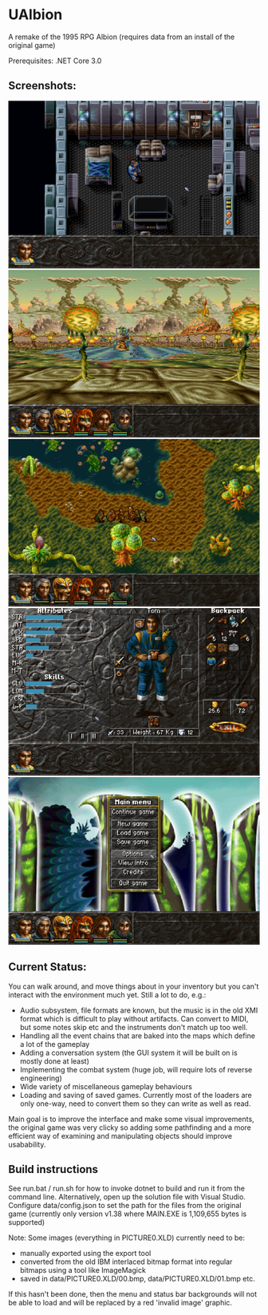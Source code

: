 # UAlbion
A remake of the 1995 RPG Albion (requires data from an install of the original game)

Prerequisites: .NET Core 3.0
## Screenshots:
![Example Screenshot 1](/data/Screenshots/1_FirstLevel.png?raw=true)
![Example Screenshot 2](/data/Screenshots/2_3DWorld.png?raw=true)
![Example Screenshot 3](/data/Screenshots/3_Outdoors.png?raw=true)
![Example Screenshot 4](/data/Screenshots/4_Inventory.png?raw=true)
![Example Screenshot 5](/data/Screenshots/5_MainMenu.png?raw=true)

## Current Status:
You can walk around, and move things about in your inventory but you can't interact with the environment much yet. Still a lot to do, e.g.:

- Audio subsystem, file formats are known, but the music is in the old XMI format which is difficult to play without artifacts. Can convert to MIDI, but some notes skip etc and the instruments don't match up too well.
- Handling all the event chains that are baked into the maps which define a lot of the gameplay
- Adding a conversation system (the GUI system it will be built on is mostly done at least)
- Implementing the combat system (huge job, will require lots of reverse engineering)
- Wide variety of miscellaneous gameplay behaviours
- Loading and saving of saved games. Currently most of the loaders are only one-way, need to convert them so they can write as well as read.

Main goal is to improve the interface and make some visual improvements, the original game was very clicky so adding some pathfinding and a more efficient way of examining and manipulating objects should improve usabability.

## Build instructions

See run.bat / run.sh for how to invoke dotnet to build and run it from the command line. Alternatively, open up the solution file with Visual Studio.
Configure data/config.json to set the path for the files from the original game (currently only version v1.38 where MAIN.EXE is 1,109,655 bytes is supported)


Note: Some images (everything in PICTURE0.XLD) currently need to be:
* manually exported using the export tool
* converted from the old IBM interlaced bitmap format into regular bitmaps using a tool like ImageMagick
* saved in data/PICTURE0.XLD/00.bmp, data/PICTURE0.XLD/01.bmp etc. 

If this hasn't been done, then the menu and status bar backgrounds will not be able to load and will be replaced by a red 'invalid image' graphic.

